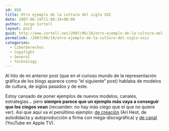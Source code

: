 ```yaml
---
id: 858
title: Otro ejemplo de la cultura del siglo XXI
date: 2007-06-19T11:08:34+00:00
author: Jorge Cortell
layout: post
guid: http://www.cortell.net/2007/06/19/otro-ejemplo-de-la-cultura-del-siglo-xxi/
permalink: /2007/06/19/otro-ejemplo-de-la-cultura-del-siglo-xxi/
categories:
  - CiberDerechos
  - Copyfight
  - General
  - Technology
---
```

Al hilo de mi anterior post (que en el curioso mundo de la representación gráfica de los blogs aparece como &#8220;el siguiente&#8221; post) hablaba de modelos de cultura, de siglos pasados y de este.

Estoy cansado de poner ejemplos de nuevos modelos, canales, estrategias&#8230; pero **siempre parece que un ejemplo más vaya a conseguir que los ciegos vean** (recuerden: no hay más ciego que el que no quiere ver). Así­ que aquí­ va el penúltimo ejemplo: <a target="_blank" title="Ari Hest" href="http://www.apple.com/pro/profiles/hest/">de creación</a> (Ari Hest, de autodidacta y autoproducción a firma con mega-discográfica) y <a target="_blank" title="YouTube en Apple TV" href="http://www.apple.com/pr/library/2007/05/30appletv.html">de canal</a> (YouTube en Apple TV).